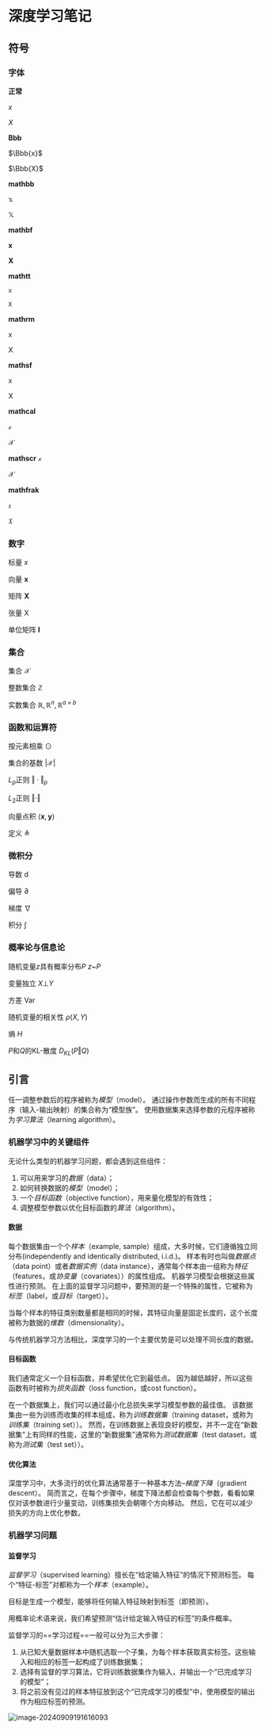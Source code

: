 # 深度学习笔记

## 符号

### 字体

**正常**

$x$

$X$

**Bbb**

$\Bbb{x}$

$\Bbb{X}$

**mathbb**

$\mathbb{x}$

$\mathbb{X}$

**mathbf**

$\mathbf{x}$

$\mathbf{X}$

**mathtt**

$\mathtt{x}$

$\mathtt{X}$

**mathrm**

$\mathrm{x}$

$\mathrm{X}$

**mathsf**

$\mathsf{x}$

$\mathsf{X}$

**mathcal**

$\mathcal{x}$

$\mathcal{X}$

**mathscr**
$\mathscr{x}$

$\mathscr{X}$

**mathfrak**

$\mathfrak{x}$

$\mathfrak{X}$

### 数字

标量 $x$ 

向量 $\mathbf{x}$

矩阵 $\mathbf{X}$

张量 $\mathsf{X}$

单位矩阵  $\mathbf{I}$

### 集合

集合 $\mathcal{X}$

整数集合 $\mathbb{Z}$

实数集合 $\mathbb{R}, \mathbb{R}^n, \mathbb{R}^{a \times b}$

### 函数和运算符

按元素相乘 $\odot$

集合的基数 $|\mathcal{X}|$

$L_p$正则 $\Vert \cdot \Vert_p$

$L_2$正则 $\Vert \cdot \Vert$

向量点积 $\langle \mathbf{x}, \mathbf{y} \rangle$

定义 $\triangleq$

### 微积分

导数 $\text{d}$

偏导 $\partial$

梯度 $\nabla$

积分 $\int$

### 概率论与信息论

随机变量$z$具有概率分布$P$ $z$~$P$

变量独立 $X \bot Y$

方差 $\text{Var}$

随机变量的相关性 $\rho(X, Y)$

熵 $H$

$P$和$Q$的KL-散度 $D_{KL}(P \Vert Q)$

## 引言

 任一调整参数后的程序被称为*模型*（model）。 通过操作参数而生成的所有不同程序（输入-输出映射）的集合称为“模型族”。 使用数据集来选择参数的元程序被称为*学习算法*（learning algorithm）。

### 机器学习中的关键组件

无论什么类型的机器学习问题，都会遇到这些组件：

1. 可以用来学习的*数据*（data）；
2. 如何转换数据的*模型*（model）；
3. 一个*目标函数*（objective function），用来量化模型的有效性；
4. 调整模型参数以优化目标函数的*算法*（algorithm）。

 #### 数据

 每个数据集由一个个*样本*（example, sample）组成，大多时候，它们遵循独立同分布(independently and identically distributed, i.i.d.)。 样本有时也叫做*数据点*（data point）或者*数据实例*（data instance），通常每个样本由一组称为*特征*（features，或*协变量*（covariates））的属性组成。 机器学习模型会根据这些属性进行预测。 在上面的监督学习问题中，要预测的是一个特殊的属性，它被称为*标签*（label，或*目标*（target））。

当每个样本的特征类别数量都是相同的时候，其特征向量是固定长度的，这个长度被称为数据的*维数*（dimensionality）。 

 与传统机器学习方法相比，深度学习的一个主要优势是可以处理不同长度的数据。

#### 目标函数

 我们通常定义一个目标函数，并希望优化它到最低点。 因为越低越好，所以这些函数有时被称为*损失函数*（loss function，或cost function）。

 在一个数据集上，我们可以通过最小化总损失来学习模型参数的最佳值。 该数据集由一些为训练而收集的样本组成，称为*训练数据集*（training dataset，或称为*训练集*（training set））。 然而，在训练数据上表现良好的模型，并不一定在“新数据集”上有同样的性能，这里的“新数据集”通常称为*测试数据集*（test dataset，或称为*测试集*（test set））。

#### 优化算法

 深度学习中，大多流行的优化算法通常基于一种基本方法–*梯度下降*（gradient descent）。 简而言之，在每个步骤中，梯度下降法都会检查每个参数，看看如果仅对该参数进行少量变动，训练集损失会朝哪个方向移动。  然后，它在可以减少损失的方向上优化参数。

### 机器学习问题

#### 监督学习

*监督学习*（supervised learning）擅长在“给定输入特征”的情况下预测标签。 每个“特征-标签”对都称为一个*样本*（example）。 

目标是生成一个模型，能够将任何输入特征映射到标签（即预测）。

用概率论术语来说，我们希望预测“估计给定输入特征的标签”的条件概率。 

监督学习的==学习过程==一般可以分为三大步骤：

1. 从已知大量数据样本中随机选取一个子集，为每个样本获取真实标签。这些输入和相应的标签一起构成了训练数据集；
2. 选择有监督的学习算法，它将训练数据集作为输入，并输出一个“已完成学习的模型”；
3. 将之前没有见过的样本特征放到这个“已完成学习的模型”中，使用模型的输出作为相应标签的预测。

![image-20240909191616093](../../../AppData/Roaming/Typora/typora-user-images/image-20240909191616093.png)
